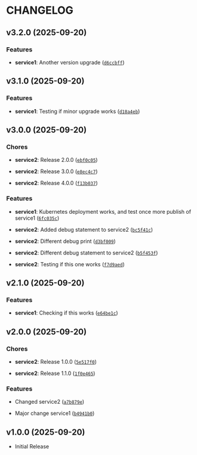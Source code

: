 # CHANGELOG

<!-- version list -->

## v3.2.0 (2025-09-20)

### Features

- **service1**: Another version upgrade
  ([`d6ccbff`](https://github.com/jetpans/AVL-zadatak/commit/d6ccbffcb5cc70d19cc9d47aba25d76e486d0d69))


## v3.1.0 (2025-09-20)

### Features

- **service1**: Testing if minor upgrade works
  ([`d18a4eb`](https://github.com/jetpans/AVL-zadatak/commit/d18a4ebacf4b60998cb014399d5c20b7593b2d39))


## v3.0.0 (2025-09-20)

### Chores

- **service2**: Release 2.0.0
  ([`ebf0c05`](https://github.com/jetpans/AVL-zadatak/commit/ebf0c05d3a7a4404f0c1996fedc38ec0808eba40))

- **service2**: Release 3.0.0
  ([`e8ec4c7`](https://github.com/jetpans/AVL-zadatak/commit/e8ec4c71f01e01bf8f6ce6dfe47924384c02139c))

- **service2**: Release 4.0.0
  ([`f13b037`](https://github.com/jetpans/AVL-zadatak/commit/f13b037ee256af7975a52a60cfe1ccf88eeb3caa))

### Features

- **service1**: Kubernetes deployment works, and test once more publish of service1
  ([`6fc035c`](https://github.com/jetpans/AVL-zadatak/commit/6fc035c150d9a59765f35d517d4ac0e8d49f90ec))

- **service2**: Added debug statement to service2
  ([`bc5f41c`](https://github.com/jetpans/AVL-zadatak/commit/bc5f41c7b7587c07c35ea451deb2d935311933b6))

- **service2**: Different debug print
  ([`d3bf009`](https://github.com/jetpans/AVL-zadatak/commit/d3bf00972f2276cff966999645d8436d27b5955e))

- **service2**: Different debug statement to service2
  ([`b5f453f`](https://github.com/jetpans/AVL-zadatak/commit/b5f453fb630c3ff4caac2f96b514ce62e99cd6f7))

- **service2**: Testing if this one works
  ([`f7d9aed`](https://github.com/jetpans/AVL-zadatak/commit/f7d9aede5a833ce6d86bcfbb54bbf9da690b985d))


## v2.1.0 (2025-09-20)

### Features

- **service1**: Checking if this works
  ([`e64be1c`](https://github.com/jetpans/AVL-zadatak/commit/e64be1c59b23b22672993e16f10723da6e2bf7cf))


## v2.0.0 (2025-09-20)

### Chores

- **service2**: Release 1.0.0
  ([`5e517f0`](https://github.com/jetpans/AVL-zadatak/commit/5e517f0392bdbb035d4bb2d6aa5d87eb41c5dbe7))

- **service2**: Release 1.1.0
  ([`1f0e465`](https://github.com/jetpans/AVL-zadatak/commit/1f0e465c012d738c95e0dc103b252dacd46d0f9e))

### Features

- Changed service2
  ([`a7b879e`](https://github.com/jetpans/AVL-zadatak/commit/a7b879ef7cc645710d3e10c1eabfff078e8449af))

- Major change service1
  ([`b4941b0`](https://github.com/jetpans/AVL-zadatak/commit/b4941b0a391b01bee324641f20dc5f31c76695d8))


## v1.0.0 (2025-09-20)

- Initial Release
